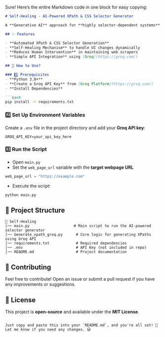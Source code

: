 Sure! Here’s the entire Markdown code in one block for easy copying:  

```markdown
# Self-Healing - AI-Powered XPath & CSS Selector Generator  

A **Generative AI** approach for **highly selector-dependent systems** (XPaths, CSS). This system can be integrated into existing workflows to **automatically update selectors**, reducing human effort and making data extraction scripts more **robust and resilient**.  

## ✨ Features  

- **Automated XPath & CSS Selector Generation**  
- **Self-Healing Mechanism** to handle UI changes dynamically  
- **Reduces Human Intervention** in maintaining web scrapers  
- **Simple API Integration** using [Groq](https://groq.com/)  

## 🚀 How to Use?  

### 1️⃣ Prerequisites  
- **Python 3.8+**  
- **Create a Groq API Key** from [Groq Platform](https://groq.com/)  
- **Install Dependencies**  

```bash
pip install -r requirements.txt
```  

### 2️⃣ Set Up Environment Variables  

Create a `.env` file in the project directory and add your **Groq API key**:  

```plaintext
GROQ_API_KEY=your_api_key_here
```  

### 3️⃣ Run the Script  

- Open `main.py`  
- Set the `web_page_url` variable with the **target webpage URL**  

```python
web_page_url = "https://example.com"
```  

- Execute the script:  

```bash
python main.py
```  

## 📂 Project Structure  

```
📂 Self-Healing
│── main.py                    # Main script to run the AI-powered selector generator
│── Generate_xpath_groq.py      # Core logic for generating XPaths using Groq API
│── requirements.txt            # Required dependencies
│── .env                        # API Key (not included in repo)
│── README.md                   # Project documentation
```  

## 📌 Contributing  

Feel free to contribute! Open an issue or submit a pull request if you have any improvements or suggestions.  

## 📜 License  

This project is **open-source** and available under the **MIT License**.  
```  

Just copy and paste this into your `README.md`, and you're all set! 🚀 Let me know if you need any changes. 😃
